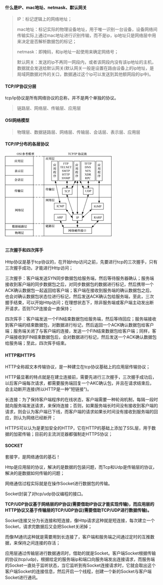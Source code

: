 #### 什么是IP、mac地址、netmask、默认网关

> IP：标记逻辑上的网络地址；
>
> mac地址：标记实际的物理设备地址，用于唯一识别一台设备，设备网络间传输实际上通过mac地址进行识别传输，而不是ip，ip地址只是网络层中用来决定是否解析数据包的标记；
>
> netmask：即掩码，和ip地址一起使用来确定网络号；
>
> 默认网关：发送的ip不再同一网段内，或者该网段内没有该ip地址的主机，数据就会发送给默认网关\(默认网关一般是设置在路由设备上的ip地址，是局域网数据对外的关口，数据通过这个ip可以发送到其他额网段的ip中\)。

#### TCP/IP协议分层

tcp/ip协议是所有网络协议的总称，并不是两个单独的协议。

> 链路层、网络层、传输层、应用层

#### OSI网络模型

> 物理层、数据链路层、网络层、传输层、会话层、表示层、应用层

#### TCP/IP分布的各层协议

![](/assets/20180110204045937789.png)

#### 三次握手和四次挥手

Http协议是基于tcp协议的，在开始http访问之前，先要进行tcp的三次握手，只有三次握手成功，才能进行Http访问；

三次握手：客户端发送SYN同步数据包给服务端，然后等待服务器确认；服务端接收到客户端的同步数据包之后，对同步数据包的数据进行标记，然后携带一个ACK确认数据包一起返回给客户端；客户端在接收到服务端的确认数据包之后，也会对确认数据包状态位进行标记，然后发送ACK确认包给服务端，至此，三次握手结束，可以开始Http访问；在理想状态下，除非服务端或客户端主动发出断开请求，否则TCP连接会一直保持；

四次挥手：客户端发送一个FIN结束数据包给服务端，然后等待回应；服务端接收到客户端的结束数据包，对数据进行标记，然后返回一个ACK确认数据包给客户端；服务端关闭了与客户端的连接，发送一个FIN结束数据包给客户端；同样，客户端接收到FIN结束数据包后，会对数据进行标记，然后发送一个ACK确认数据包给服务端；至此，四次挥手结束。

#### HTTP和HTTPS

HTTP全称超文本传输协议，是一种建立在tcp协议基础上的应用层传输协议；

HTTP最显著的特点就是在建立连接前，需要先进行三次握手，三次握手成功后，以后客户端每次请求，都需要服务端回复一个AKC确认包，并且在请求结束后，会主动断开连接\(所以HTTP是一种"短链接"\)。

长连接：为了保持客户端程序的在线状态，客户端需要一种轮询机制，每隔一段时就向服务端发送请求，来保持连接；否则，如果服务端长时间没有接收到客户端的请求，则会认为客户端已下线，而客户端的请求如果长时间没有接收到服务端的回应，则认为网络已经断开；

HTTPS可以认为是更加安全的HTTP，它在HTTP的基础上添加了SSL层，用于数据的加密传输；目前的主流浏览器都强制走HTTPS协议；

#### SOCKET

套接字，是网络通信的基石！

Http是应用层的协议，解决的是数据的包装问题，而Tcp和Udp是传输层的协议，解决的是数据如何传输的问题；

网络通信过程实际就是在操作Socket进行数据包的传输。

Socket封装了对tcp/udp协议编程的接口。

**TCP/UDP协议基于网络层的IP协议\(需要借助IP协议才能实现传输\)，而应用层的HTTP协议又基于传输层的TCP/UDP协议\(需要借助TCP/UDP进行数据传输\)。**

Socket连接又分为长连接和短连接，像Http请求这种就是短连接，每次建立一个Socket，请求完数据后又会把Socket关闭掉；

而像IM通讯这种就是需要用到长连接了，客户端和服务端之间通过定时的互推数据，来保持之间连接的存活；

应用层通过传输层进行数据通讯时，借助的就是Socket。客户端Socket根据传输的协议\(tcp/udp\)，根据给定的服务端ip和端口向服务端发出连接请求，而服务端的Socket一直处于监听状态，当它监听到有Socket连接请求时，它就会取出这个客户端Socket的连接信息，然后开启一个线程，创建一个新的Socket与客户端Socket进行通讯。

